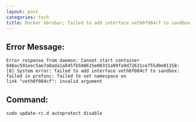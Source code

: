 ```yaml
---
layout: post
categories: tech
title: Docker &brvbar; failed to add interface veth0f084cf to sandbox
---
```


## Error Message:

    Error response from daemon: Cannot start container 848ac591eec5ae7a0ada1a845fb588615e00331a99fa9d72631ce755d0e01158:
    [8] System error: failed to add interface veth0f084cf to sandbox: failed in prefunc: failed to set namespace on
    link "veth0f084cf": invalid argument

## Command:

    sudo update-rc.d autoprotect disable

